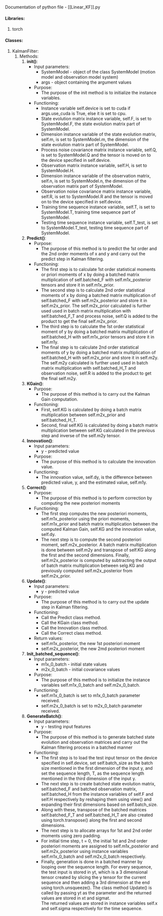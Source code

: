 Documentation of python file - [[Linear_KF]].py


#### Libraries:
1) torch


#### Classes:
1) KalmanFilter:
	1) Methods:
		1) __init()__:
			- Input parameters:
				- SystemModel - object of the class SystemModel (motion model and observation model system)
				- args - object containing the argument values
			- Purpose:
				- The purpose of the init method is to initialize the instance variables.
			- Functioning:
				-  Instance variable self.device is set to cuda if args.use_cuda is True, else it is set to cpu.
				- State evolution matrix instance variable, self.F, is set to SystemModel.F, the state evolution matrix part of SystemModel.
				- Dimension instance variable of the state evolution matrix, self.m, is set to SystemModel.m, the dimension of the state evolution matrix part of SystemModel.
				- Process noise covariance matrix instance variable, self.Q, is set to SystemModel.Q and the tensor is moved on to the device specified in self.device.
				- Observation matrix instance variable, self.H, is set to SystemModel.H.
				- Dimension instance variable of the observation matrix, self.n, is set to SystemModel.n, the dimension of the observation matrix part of SystemModel.
				- Observation noise covariance matrix instance variable, self.R, is set to SystemModel.R and the tensor is moved on to the device specified in self.device.
				- Training time sequence instance variable, self.T, is set to SystemModel.T, training time sequence part of SystemModel.
				- Testing time sequence instance variable, self.T_test, is set to SystemModel.T_test, testing time sequence part of SystemModel.
		1) __Predict()__:
			- Purpose:
				- The purpose of this method is to predict the 1st order and the 2nd order moments of x and y and carry out the predict step in Kalman filtering.
			- Functioning:
				- The first step is to calculate 1st order statistical moments or priori moments of x by doing a batched matrix multiplication of self.batched_F with self.m1x_posterior tensors and store it in self.m1x_prior.
				- The second step is to calculate 2nd order statistical moments of x by doing a batched matrix multiplication of self.batched_F with self.m2x_posterior and store it in self.m2x_prior. The self.m2x_prior calculated is further used used in batch matrix multiplication with self.batched_F_T and process noise, self.Q is added to the product to get the final self.m2x_prior.
				- The third step is to calculate the 1st order statistical moment of y by doing a batched matrix multiplication of self.batched_H with self.m1x_prior tensors and store it in self.m1y.
				- The final step is to calculate 2nd order statistical moments of y by doing a batched matrix multiplication of self.batched_H with self.m2x_prior and store it in self.m2y. The self.m2y calculated is further used used in batch matrix multiplication with self.batched_H_T and observation noise, self.R is added to the product to get the final self.m2y.
		1) __KGain()__:
			- Purpose:
				- The purpose of this method is to carry out the Kalman Gain computation.
			- Functioning:
				- First, self.KG is calculated by doing a batch matrix multiplication between self.m2x_prior and self.batched_H_T.
				- Second, final self.KG is calculated by doing a batch matrix multiplication between self.KG calculated in the previous step and inverse of the self.m2y tensor.
		1) __Innovation()__:
			- Input parameters:
				- y - predicted value
			- Purpose:
				- The purpose of this method is to calculate the innovation value.
			- Functioning:
				- The innovation value, self.dy, is the difference between predicted value, y, and the estimated value, self.m1y.
		1) __Correct()__:
			- Purpose:
				- The purpose of this method is to perform correction by computing the new posteriori moments
			- Functioning:
				- The first step computes the new posteriori moments, self.m1x_posterior using the priori moments, self.m1x_prior and batch matrix multiplication between the computed Kalman Gain, self.KG and the innovation value, self.dy.
				- The next step is to compute the second posteriori moment, self.m2x_posterior. A batch matrix multiplication is done between self.m2y and transpose of self.KG along the first and the second dimensions. Finally, self.m2x_posterior is computed by subtracting the output of batch matrix multiplication between selg.KG and previously computed self.m2x_posterior from self.m2x_prior.
		1) __Update()__:
			- Input parameters:
				- y - predicted value
			- Purpose:
				- The purpose of this method is to carry out the update step in Kalman filtering.
			- Functioning:
				- Call the Predict class method.
				- Call the KGain class method.
				- Call the Innovation class method.
				- Call the Correct class method.
			- Return values:
				- self.m1x_posterior, the new 1st posteriori moment
				- self.m2x_posterior, the new 2md posteriori moment
		1) __Init_batched_sequence()__:
			- Input parameters:
				- m1x_0_batch - initial state values
				- m2x_0_batch - initial covariance values
			- Purpose:
				- The purpose of this method is to initialize the instance variables self.m1x_0_batch and self.m2x_0_batch.
			- Functioning:
				- self.m1x_0_batch is set to m1x_0_batch parameter received.
				- self.m2x_0_batch is set to m2x_0_batch parameter received.
		1) __GenerateBatch()__:
			- Input parameters:
				- y - testing input features
			- Purpose:
				- The purpose of this method is to generate batched state evolution and observation matrices and carry out the Kalman filtering process in a batched manner
			- Functioning:
				- The first step is to load the test input tensor on the device specified in self.device, set self.batch_size as the batch size mentioned in the first dimension of the input y, and set the sequence length, T, as the sequence length mentioned in the third dimension of the input y.
				- The next step is to create batched state evolution matrix, self.batched_F and batched observation matrix, self.batched_H from the instance variables of self.F and self.H respectively by reshaping them using view() and expanding their first dimensions based on self.batch_size.
				- Along with these, transpose of the batched matrices self.batched_F_T and self.batched_H_T are also created using torch.transpose() along the first and second dimensions.
				- The next step is to allocate arrays for 1st and 2nd order moments using zero padding.
				- For initial time step, t = 0, the initial 1st and 2nd order posteriori moments are assigned to self.m1x_posterior and self.m2x_posterior using instance variables self.m1x_0_batch and self.m2x_0_batch respectively.
				- Finally, generation is done in a batched manner by looping over the sequence length. For every sequence, the test input is stored in yt, which is a 3 dimensional tensor created by slicing the y tensor for the current sequence and then adding a 3rd dimension at the end using torch.unsqueeze(). The class method Update() is called by passing yt as the parameter and the returned values are stored in xt and sigmat.<br>The returned values are stored in instance variables self.x and self.sigma respectively for the time sequence.